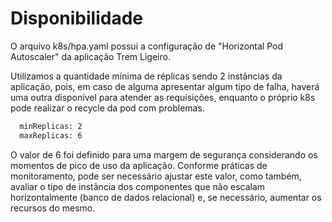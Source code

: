 # Disponibilidade

O arquivo k8s/hpa.yaml possui a configuração de "Horizontal Pod Autoscaler" da aplicação Trem Ligeiro.

Utilizamos a quantidade mínima de réplicas sendo 2 instâncias da aplicação, pois, em caso de alguma apresentar algum tipo de falha, haverá uma outra disponível para atender as requisições, enquanto o próprio k8s pode realizar o recycle da pod com problemas.

```bash
  minReplicas: 2
  maxReplicas: 6
```
O valor de 6 foi definido para uma margem de segurança considerando os momentos de pico de uso da aplicação. Conforme práticas de monitoramento, pode ser necessário ajustar este valor, como também, avaliar o tipo de instância dos componentes que não escalam horizontalmente (banco de dados relacional) e, se necessário, aumentar os recursos do mesmo.